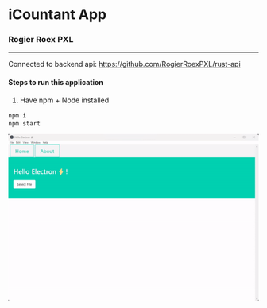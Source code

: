 # iCountant App
### Rogier Roex PXL
----
Connected to backend api:
https://github.com/RogierRoexPXL/rust-api

#### Steps to run this application
1. Have npm + Node installed
```
npm i
npm start
```
![GIF](./assets/electron.gif "First look at app v1.0")
